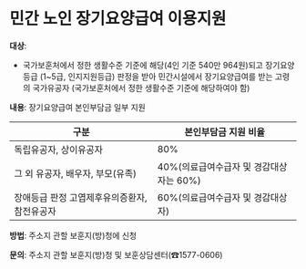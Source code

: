 # 민간 노인 장기요양급여 이용지원

**대상**: 
- 국가보훈처에서 정한 생활수준 기준에 해당(4인 기준 540만 964원)되고 장기요양등급 (1~5급, 인지지원등급) 판정을 받아 민간시설에서 장기요양급여를 받는 고령의 국가유공자 (국가보훈처에서 정한 생활수준 기준에 해당하여야 함)

**내용**: 장기요양급여 본인부담금 일부 지원

| 구분                                       | 본인부담금 지원 비율                               |
|--------------------------------------------|--------------------------------------------------|
| 독립유공자, 상이유공자                      | 80%                                               |
| 그 외 유공자, 배우자, 부모(유족)            | 40%(의료급여수급자 및 경감대상자는 60%)             |
| 장애등급 판정 고엽제후유의증환자, 참전유공자  | 60%(의료급여수급자 및 경감대상자)                  |

**방법**: 주소지 관할 보훈지(방)청에 신청

**문의**: 주소지 관할 보훈지(방)청 및 보훈상담센터(☎1577-0606)
